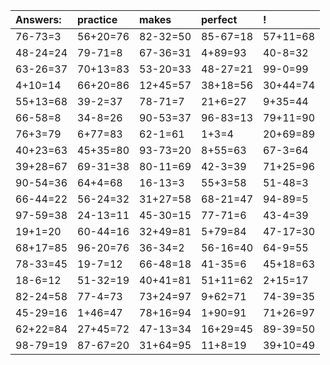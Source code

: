 | Answers: | practice | makes | perfect | ! |
| :--- | :--- | :--- | :--- | :--- |
| 76-73=3 | 56+20=76 | 82-32=50 | 85-67=18 | 57+11=68 | 
| 48-24=24 | 79-71=8 | 67-36=31 | 4+89=93 | 40-8=32 | 
| 63-26=37 | 70+13=83 | 53-20=33 | 48-27=21 | 99-0=99 | 
| 4+10=14 | 66+20=86 | 12+45=57 | 38+18=56 | 30+44=74 | 
| 55+13=68 | 39-2=37 | 78-71=7 | 21+6=27 | 9+35=44 | 
| 66-58=8 | 34-8=26 | 90-53=37 | 96-83=13 | 79+11=90 | 
| 76+3=79 | 6+77=83 | 62-1=61 | 1+3=4 | 20+69=89 | 
| 40+23=63 | 45+35=80 | 93-73=20 | 8+55=63 | 67-3=64 | 
| 39+28=67 | 69-31=38 | 80-11=69 | 42-3=39 | 71+25=96 | 
| 90-54=36 | 64+4=68 | 16-13=3 | 55+3=58 | 51-48=3 | 
| 66-44=22 | 56-24=32 | 31+27=58 | 68-21=47 | 94-89=5 | 
| 97-59=38 | 24-13=11 | 45-30=15 | 77-71=6 | 43-4=39 | 
| 19+1=20 | 60-44=16 | 32+49=81 | 5+79=84 | 47-17=30 | 
| 68+17=85 | 96-20=76 | 36-34=2 | 56-16=40 | 64-9=55 | 
| 78-33=45 | 19-7=12 | 66-48=18 | 41-35=6 | 45+18=63 | 
| 18-6=12 | 51-32=19 | 40+41=81 | 51+11=62 | 2+15=17 | 
| 82-24=58 | 77-4=73 | 73+24=97 | 9+62=71 | 74-39=35 | 
| 45-29=16 | 1+46=47 | 78+16=94 | 1+90=91 | 71+26=97 | 
| 62+22=84 | 27+45=72 | 47-13=34 | 16+29=45 | 89-39=50 | 
| 98-79=19 | 87-67=20 | 31+64=95 | 11+8=19 | 39+10=49 | 
